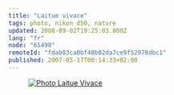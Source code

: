 ```yaml
---
title: "Laitue vivace"
tags: photo, nikon d50, nature
updated: 2008-09-02T19:25:03.000Z
lang: "fr"
node: "65490"
remoteId: "fdab83ca0bf48b02da7ce9f52978dbc1"
published: 2007-05-17T00:14:33+02:00
---
```

<figure class="object-center"><a href="/images/photo-laitue-vivace.jpg"><img src="/images/660x/photo-laitue-vivace.jpg" alt="Photo Laitue Vivace">
</a></figure>

